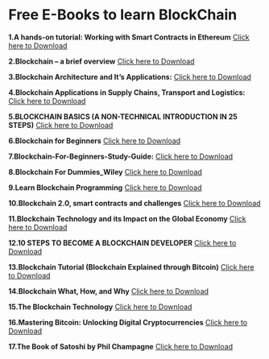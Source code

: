 # Free E-Books to learn BlockChain

**1.A hands-on tutorial: Working with Smart Contracts in Ethereum**
[Click here to Download](https://github.com/kavyaLokuge/awesome-web3.0/files/9782639/bc-part-2.pdf)

**2.Blockchain – a brief overview**
[Click here to Download](https://github.com/kavyaLokuge/awesome-web3.0/files/9782653/MULLIGAN_Blockchain-brief-overview.pdf)

**3.Blockchain Architecture and It’s Applications:**
[Click here to Download](https://github.com/kavyaLokuge/awesome-web3.0/files/9782577/Blockchain.pdf)

**4.Blockchain Applications in Supply Chains, Transport and Logistics:**
[Click here to Download](https://github.com/kavyaLokuge/awesome-web3.0/files/9782649/Blockchain.applications.in.supply.chains.transport.and.logistics.-.a.systematic.review.of.the.literature.pdf)

**5.BLOCKCHAIN BASICS (A NON-TECHNICAL INTRODUCTION IN 25 STEPS)**
[Click here to Download](https://github.com/kavyaLokuge/awesome-web3.0/files/9782631/1.pdf)

**6.Blockchain for Beginners**
[Click here to Download](https://github.com/kavyaLokuge/awesome-web3.0/files/9782636/1102-cybsec-blockchain.pdf)

**7.Blockchain-For-Beginners-Study-Guide:**
[Click here to Download](https://github.com/kavyaLokuge/awesome-web3.0/files/9782585/Blockchain-For-Beginners-Study-Guide-1.pdf)

**8.Blockchain For Dummies_Wiley**
[Click here to Download](https://github.com/kavyaLokuge/awesome-web3.0/files/9782586/BlockchainForDummies_Wiley.pdf)

**9.Learn Blockchain Programming**
[Click here to Download](https://github.com/kavyaLokuge/awesome-web3.0/files/9782696/DnE6rz-Blockchain.pdf)

**10.Blockchain 2.0, smart contracts and challenges**
[Click here to Download](https://github.com/kavyaLokuge/awesome-web3.0/files/9782651/Blockchain2_0_MartinvonHallerGroenbaek_08_06_16.pdf)

**11.Blockchain Technology and its Impact on the Global Economy**
[Click here to Download](https://github.com/kavyaLokuge/awesome-web3.0/files/9782637/2258.pdf)

**12.10 STEPS TO BECOME A BLOCKCHAIN DEVELOPER**
[Click here to Download](https://github.com/kavyaLokuge/awesome-web3.0/files/9782635/10-Steps-to-be-a-Blockchain-Developer.pdf)

**13.Blockchain Tutorial (Blockchain Explained through Bitcoin)**
[Click here to Download](https://github.com/kavyaLokuge/awesome-web3.0/files/9782581/blockchain_tutorial.pdf)

**14.Blockchain What, How, and Why**
[Click here to Download](https://github.com/kavyaLokuge/awesome-web3.0/files/9782638/AD1087648.pdf)

**15.The Blockchain Technology**
[Click here to Download](https://github.com/kavyaLokuge/awesome-web3.0/files/9782654/overview.pdf)

**16.Mastering Bitcoin: Unlocking Digital Cryptocurrencies**
[Click here to Download](https://www.pdfdrive.com/download.pdf?id=157826481&h=e17df3bd18ff91a55a2522f65ef4ad30&u=cache&ext=pdf)

**17.The Book of Satoshi by Phil Champagne**
[Click here to Download](https://www.pdfdrive.com/download.pdf?id=158473953&h=f35b07a1e91f71c670957f465ca0eab4&u=cache&ext=pdf)










